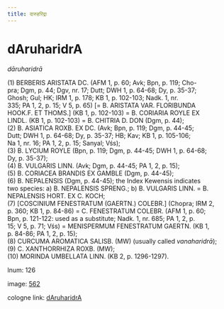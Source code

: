 ```yaml
---
title: दारुहरिद्रा
---
```


# dAruharidrA

<i>dāruharidrā</i>  <div n="P" />(1) <bot>BERBERIS ARISTATA DC.</bot> (AFM 1, p. 60; Avk; Bpn, p. 119; Cho- <div n="lb" />pra; Dgm, p. 44; Dgv, nr. 17; Dutt; DWH 1, p. 64-68; Dy, p. 35-37; <div n="lb" />Ghosh; Gul; HK; IRM 1, p. 178; KB 1, p. 102-103; Nadk. 1, nr. <div n="lb" />335; PA 1, 2, p. 15; V 5, p. 65) [= <bot>B. ARISTATA VAR. FLORIBUNDA <div n="lb" />HOOK.</bot><bot>F. ET THOMS.</bot>] (KB 1, p. 102-103) = <bot>B. CORIARIA ROYLE EX <div n="lb" />LINDL.</bot> (KB 1, p. 102-103) = <bot>B. CHITRIA D. DON</bot> (Dgm, p. 44); <div n="P" />(2) <bot>B. ASIATICA ROXB. EX DC.</bot> (Avk; Bpn, p. 119; Dgm, p. 44-45; <div n="lb" />Dutt; DWH 1, p. 64-68; Dy, p. 35-37; HB; Kav; KB 1, p. 105-106; <div n="lb" />Na 1, nr. 16; PA 1, 2, p. 15; Sanyal; Vśs); <div n="P" />(3) <bot>B. LYCIUM ROYLE</bot> (Bpn, p. 119; Dgm, p. 44-45; DWH 1, p. 64-68; <div n="lb" />Dy, p. 35-37); <div n="P" />(4) <bot>B. VULGARIS LINN.</bot> (Avk; Dgm, p. 44-45; PA 1, 2, p. 15); <div n="P" />(5) <bot>B. CORIACEA BRANDIS EX GAMBLE</bot> (Dgm, p. 44-45); <div n="P" />(6) <bot>B. NEPALENSIS</bot> (Dgm, p. 44-45); the Index Kewensis indicates <div n="lb" />two species: a) <bot>B. NEPALENSIS SPRENG.</bot>; b) <bot>B. VULGARIS LINN.</bot> = <bot>B. <div n="lb" />NEPALENSIS HORT. EX C. KOCH</bot>; <div n="P" />(7) [<bot>COSCINIUM FENESTRATUM (GAERTN.) COLEBR.</bot>] (Chopra; IRM 2, <div n="lb" />p. 360; KB 1, p. 84-86) = <bot>C. FENESTRATUM COLEBR.</bot> (AFM 1, p. 60; <div n="lb" />Bpn, p. 121-122: used as a substitute; Nadk. 1, nr. 685; PA 1, 2, p. <div n="lb" />15; V 5, p. 71; Vśs) = <bot>MENISPERMUM FENESTRATUM GAERTN.</bot> (KB 1, <div n="lb" />p. 84-86; PA 1, 2, p. 15); <div n="P" />(8) <bot>CURCUMA AROMATICA SALISB.</bot> (MW) (usually called <i>vanaharidrā</i>); <div n="P" />(9) <bot>C. XANTHORRHIZA ROXB.</bot> (MW); <div n="P" />(10) <bot>MORINDA UMBELLATA LINN.</bot> (KB 2, p. 1296-1297).

lnum: 126

image: [562](https://www.sanskrit-lexicon.uni-koeln.de/scans/csl-apidev/servepdf.php?dict=snp&page=562)

cologne link: [dAruharidrA](https://sanskrit-lexicon.uni-koeln.de/scans/csl-apidev/getword.php?dict=snp&key=dAruharidrA)

